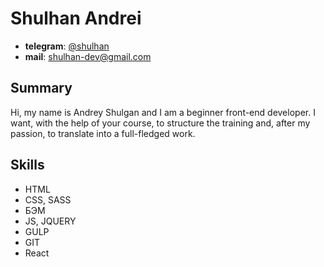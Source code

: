 # Shulhan Andrei

- **telegram**: [@shulhan](http:/t.me/shulhan)
- **mail**: shulhan-dev@gmail.com

## Summary

Hi, my name is Andrey Shulgan and I am a beginner front-end developer. I want, with the help of your course, to structure the training and, after my passion, to translate into a full-fledged work.

## Skills

- HTML
- CSS, SASS
- БЭМ
- JS, JQUERY
- GULP
- GIT
- React
